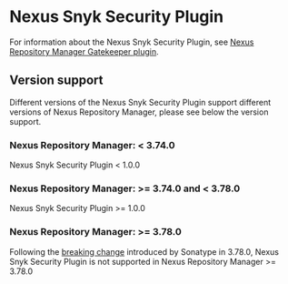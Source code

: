 # Nexus Snyk Security Plugin

For information about the Nexus Snyk Security Plugin, see [Nexus Repository Manager Gatekeeper plugin](https://docs.snyk.io/integrations/private-registry-gatekeeper-plugins/nexus-repository-manager-gatekeeper-plugin).

## Version support
Different versions of the Nexus Snyk Security Plugin support different versions of Nexus Repository Manager, please see below the version support.
### Nexus Repository Manager: < 3.74.0
Nexus Snyk Security Plugin < 1.0.0

### Nexus Repository Manager: >= 3.74.0 and  < 3.78.0
Nexus Snyk Security Plugin >= 1.0.0

### Nexus Repository Manager: >= 3.78.0
Following the [breaking change](https://help.sonatype.com/en/sonatype-nexus-repository-3-78-0-release-notes.html) introduced by Sonatype in 3.78.0, Nexus Snyk Security Plugin is not supported in Nexus Repository Manager >= 3.78.0
